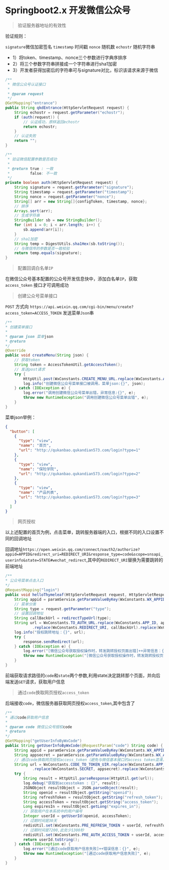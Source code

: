 # Springboot2.x 开发微信公众号

> 验证服务器地址的有效性

验证规则：

`signature`微信加密签名
`timestamp` 时间戳
`nonce` 随机数
`echostr` 随机字符串

- 1）将token、timestamp、nonce三个参数进行字典序排序
- 2）将三个参数字符串拼接成一个字符串进行sha1加密
- 3）开发者获得加密后的字符串可与signature对比，标识该请求来源于微信

```java
/**
 * 微信公众号认证接口
 *
 * @param request
 */
@GetMapping("entrance")
public String qkdEntrance(HttpServletRequest request) {
    String echostr = request.getParameter("echostr");
    if (auth(request)) {
        // 认证成功，原样返回echostr
        return echostr;
    }
    // 认证失败
    return "";
}

/**
 * 验证微信配置参数是否成功
 *
 * @return true : 一致
 *         false: 不一致
 */
private boolean auth(HttpServletRequest request) {
    String signature = request.getParameter("signature");
    String timestamp = request.getParameter("timestamp");
    String nonce = request.getParameter("nonce");
    String[] arr = new String[]{configToken, timestamp, nonce};
    // 排序
    Arrays.sort(arr);
    // 生成字符串
    StringBuilder sb = new StringBuilder();
    for (int i = 0; i < arr.length; i++) {
        sb.append(arr[i]);
    }
    // sha1加密
    String temp = DigestUtils.sha1Hex(sb.toString());
    // 与微信传的参数是否一致校验
    return temp.equals(signature);
}
```

> 配置回调白名单`IP`

在微信公众号基本配置的公众号开发信息快中，添加白名单`IP`，获取 `access_token` 接口才可调用成功

> 创建公众号菜单接口

`POST` 方式向 `https://api.weixin.qq.com/cgi-bin/menu/create?access_token=ACCESS_TOKEN` 发送菜单`Json`串

```java
/**
* 创建菜单接口
*
* @param json 菜单json
* @return
*/
@Override
public void createMenu(String json) {
    // 获取token
    String token = AccessTokenUtil.getAccessToken();
    // 发送post请求
    try {
        HttpUtil.post(WxConstants.CREATE_MENU_URL.replace(WxConstants.ACCESS_TOKEN, token), json);
        log.info("创建微信公众号菜单接口被调用，菜单json:{}", json);
    } catch (IOException e) {
        log.error("调用创建微信公众号菜单出错，异常信息:{}", e);
        throw new RuntimeException("调用创建微信公众号菜单出错", e);
    }
}
```

菜单json举例：

```json
{
  "button": [
    {
      "type": "view",
      "name": "首页",
      "url": "http://qukanbao.qukandian573.com/login?type=1"
    },
    {
      "type": "view",
      "name": "保险学院",
      "url": "http://qukanbao.qukandian573.com/login?type=2"
    },
    {
      "type": "view",
      "name": "产品列表",
      "url": "http://qukanbao.qukandian573.com/login?type=3"
    }
  ]
}
```

> 网页授权

以上述配置的首页为例，点击菜单，跳转服务器端的入口，根据不同的入口设置不同的回调地址

回调地址`https://open.weixin.qq.com/connect/oauth2/authorize?appid=APPID&redirect_uri=REDIRECT_URI&response_type=code&scope=snsapi_userinfo&state=STATE#wechat_redirect`,其中的`REDIRECT_URI`替换为需要跳转的前端地址

```java
/**
* 公众号菜单点击入口
*/
@RequestMapping("login")
public void helloThymeleaf(HttpServletRequest request, HttpServletResponse response) {
    String appid = paramService.getParamValueByKey(WxConstants.WX_APPID_CONFIG);
    // 菜单分类
    String type = request.getParameter("type");
    // 设置回调地址
    String callBackUrl = redirectTypeUrl(type);
    String url = WxConstants.TO_AUTH_URL.replace(WxConstants.APP_ID, appid)
            .replace(WxConstants.REDIRECT_URI, callBackUrl).replace(WxConstants.STATE, type);
    log.info("授权跳转地址：{}", url);
    try {
        response.sendRedirect(url);
    } catch (IOException e) {
        log.error("[微信公众号获取授权操作时，转发跳转授权页面出错]++异常信息：{}", e);
        throw new RuntimeException("[微信公众号获取授权操作时，转发跳转授权页面出错]", e);
    }
}
```

前端获取请求路径的`code`和`state`两个参数,利用state决定跳转那个页面，并向后端发送`GET`请求，获取用户信息

> 通过`code`换取网页授权`access_token`

后端接收`code`，微信服务器获取网页授权`access_token`,其中包含了

```java
/**
* 通过code获取用户信息
*
* @param code 微信公众号授权code
* @return
*/
@GetMapping("getUserInfoByWxCode")
public String getUserInfoByWxCode(@RequestParam("code") String code) {
    String appid = paramService.getParamValueByKey(WxConstants.WX_APPID_CONFIG);
    String appsecret = paramService.getParamValueByKey(WxConstants.WX_APPSECRET_CONFIG);
    // 通过code换取网页授权access_token（避免与微信基本接口的access token混淆，在此命名为 auth_access_token）
    String url = WxConstants.CODE_TO_TOKEN_UIR.replace(WxConstants.APP_ID, appid)
            .replace(WxConstants.SECRET, appsecret).replace(WxConstants.CODE, code);
    try {
        String result = HttpUtil.parseResponse(HttpUtil.get(url));
        log.debug("获取到accesstoken : {}", result);
        JSONObject resultObject = JSON.parseObject(result);
        String openid = resultObject.getString("openid");
        String refreshToken = resultObject.getString("refresh_token");
        String accessToken = resultObject.getString("access_token");
        Long expiresIn = resultObject.getLong("expires_in");
        // 获取用户在本系统中的用户编号
        Integer userId = getUserId(openid, accessToken);
        // 过期时间是30天
        redisUtil.set(WxConstants.PRE_REFRESH_TOKEN + userId, refreshToken, 2592000L);
        // 过期时间是7200,此处少1300秒
        redisUtil.set(WxConstants.PRE_AUTH_ACCESS_TOKEN + userId, accessToken, expiresIn - 300);
        return userId.toString();
    } catch (IOException e) {
        log.error("[通过code获取用户信息失败]++错误信息：{}", e);
        throw new RuntimeException("[通过code获取用户信息失败]", e);
    }
}
```
